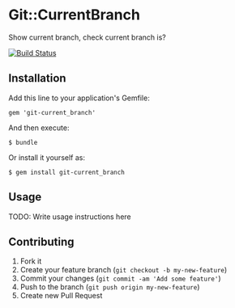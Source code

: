 # Git::CurrentBranch

Show current branch, check current branch is?

[![Build Status](https://api.travis-ci.org/sanemat/git-current_branch.png?branch=master)](https://travis-ci.org/sanemat/git-current_branch)

## Installation

Add this line to your application's Gemfile:

    gem 'git-current_branch'

And then execute:

    $ bundle

Or install it yourself as:

    $ gem install git-current_branch

## Usage

TODO: Write usage instructions here

## Contributing

1. Fork it
2. Create your feature branch (`git checkout -b my-new-feature`)
3. Commit your changes (`git commit -am 'Add some feature'`)
4. Push to the branch (`git push origin my-new-feature`)
5. Create new Pull Request
